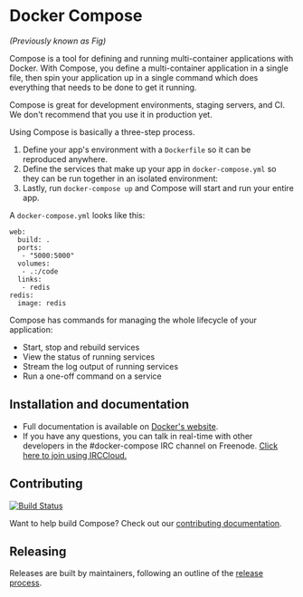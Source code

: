 Docker Compose
==============
*(Previously known as Fig)*

Compose is a tool for defining and running multi-container applications with
Docker. With Compose, you define a multi-container application in a single
file, then spin your application up in a single command which does everything
that needs to be done to get it running.

Compose is great for development environments, staging servers, and CI. We don't
recommend that you use it in production yet.

Using Compose is basically a three-step process.

1. Define your app's environment with a `Dockerfile` so it can be
reproduced anywhere.
2. Define the services that make up your app in `docker-compose.yml` so
they can be run together in an isolated environment:
3. Lastly, run `docker-compose up` and Compose will start and run your entire app.

A `docker-compose.yml` looks like this:

    web:
      build: .
      ports:
       - "5000:5000"
      volumes:
       - .:/code
      links:
       - redis
    redis:
      image: redis

Compose has commands for managing the whole lifecycle of your application:

 * Start, stop and rebuild services
 * View the status of running services
 * Stream the log output of running services
 * Run a one-off command on a service

Installation and documentation
------------------------------

- Full documentation is available on [Docker's website](http://docs.docker.com/compose/).
- If you have any questions, you can talk in real-time with other developers in the #docker-compose IRC channel on Freenode. [Click here to join using IRCCloud.](https://www.irccloud.com/invite?hostname=irc.freenode.net&channel=%23docker-compose)

Contributing
------------

[![Build Status](http://jenkins.dockerproject.org/buildStatus/icon?job=Compose%20Master)](http://jenkins.dockerproject.org/job/Compose%20Master/)

Want to help build Compose? Check out our [contributing documentation](https://github.com/docker/compose/blob/master/CONTRIBUTING.md).

Releasing
---------

Releases are built by maintainers, following an outline of the [release process](https://github.com/docker/compose/blob/master/RELEASE_PROCESS.md).